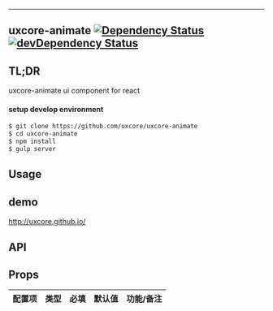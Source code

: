 ---

## uxcore-animate [![Dependency Status](http://img.shields.io/david/uxcore/uxcore-animate.svg?style=flat-square)](https://david-dm.org/uxcore/uxcore-animate) [![devDependency Status](http://img.shields.io/david/dev/uxcore/uxcore-animate.svg?style=flat-square)](https://david-dm.org/uxcore/uxcore-animate#info=devDependencies) 

## TL;DR

uxcore-animate ui component for react

#### setup develop environment

```sh
$ git clone https://github.com/uxcore/uxcore-animate
$ cd uxcore-animate
$ npm install
$ gulp server
```

## Usage

## demo
http://uxcore.github.io/

## API

## Props

| 配置项 | 类型 | 必填 | 默认值 | 功能/备注 |
|---|---|---|---|---|

